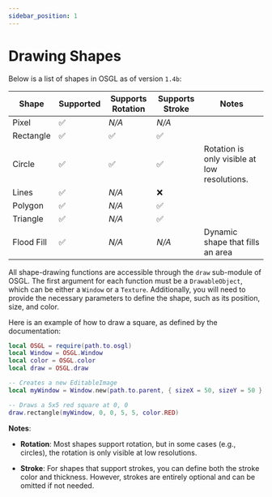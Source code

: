 ```yaml
---
sidebar_position: 1
---
```


# Drawing Shapes

Below is a list of shapes in OSGL as of version `1.4b`:

| Shape | Supported | Supports Rotation | Supports Stroke | Notes |
| ----- | --------- | ----------------- | --------------- | ----- |
| Pixel |     ✅    |       *N/A*       |     *N/A*       |  |
| Rectangle |     ✅    |       ✅       |     ✅       |  |
| Circle |     ✅    |       ✅      |     ✅       | Rotation is only visible at low resolutions.  |
| Lines |     ✅    |       *N/A*       |     ❌      |  |
| Polygon |     ✅    |       *N/A*       |     ✅       |  |
| Triangle |     ✅    |       *N/A*       |     ✅       |  |
| Flood Fill |     ✅    |       *N/A*       |     *N/A*       | Dynamic shape that fills an area |

All shape-drawing functions are accessible through the `draw` sub-module of OSGL. The first argument for each function must be a `DrawableObject`, which can be either a `Window` or a `Texture`. Additionally, you will need to provide the necessary parameters to define the shape, such as its position, size, and color.

Here is an example of how to draw a square, as defined by the documentation:

```lua
local OSGL = require(path.to.osgl)
local Window = OSGL.Window
local color = OSGL.color
local draw = OSGL.draw

-- Creates a new EditableImage
local myWindow = Window.new(path.to.parent, { sizeX = 50, sizeY = 50 })

-- Draws a 5x5 red square at 0, 0 
draw.rectangle(myWindow, 0, 0, 5, 5, color.RED)
```

**Notes**:

- **Rotation**: Most shapes support rotation, but in some cases (e.g., circles), the rotation is only visible at low resolutions.

- **Stroke**: For shapes that support strokes, you can define both the stroke color and thickness. However, strokes are entirely optional and can be omitted if not needed.